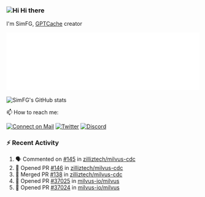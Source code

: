 ### <img src='https://qpluspicture.oss-cn-beijing.aliyuncs.com/6LjjQA/Hi.gif' alt='Hi' width="24"/> Hi there

I'm SimFG, [GPTCache](https://github.com/zilliztech/GPTCache) creator

![Metrics 👋](/metrics.plugin.followup.user.svg)

![SimFG's GitHub stats](https://github-readme-stats.vercel.app/api?username=SimFG&show_icons=true&theme=radical&count_private=true)

📫 How to reach me:

[![Connect on Mail](https://img.shields.io/badge/Ask%20me-anything-1abc9c.svg)](mailto:1142838399@qq.com)
[![Twitter](https://img.shields.io/twitter/follow/FogSim?style=social)](https://twitter.com/FogSim)
[![Discord](https://img.shields.io/discord/1092648432495251507?label=Discord&logo=discord)](https://discord.gg/Q8C6WEjSWV)

### :zap: Recent Activity

<!--START_SECTION:activity-->
1. 🗣 Commented on [#145](https://github.com/zilliztech/milvus-cdc/issues/145) in [zilliztech/milvus-cdc](https://github.com/zilliztech/milvus-cdc)
2. 💪 Opened PR [#146](https://github.com/zilliztech/milvus-cdc/pull/146) in [zilliztech/milvus-cdc](https://github.com/zilliztech/milvus-cdc)
3. 🎉 Merged PR [#138](https://github.com/zilliztech/milvus-cdc/pull/138) in [zilliztech/milvus-cdc](https://github.com/zilliztech/milvus-cdc)
4. 💪 Opened PR [#37025](https://github.com/milvus-io/milvus/pull/37025) in [milvus-io/milvus](https://github.com/milvus-io/milvus)
5. 💪 Opened PR [#37024](https://github.com/milvus-io/milvus/pull/37024) in [milvus-io/milvus](https://github.com/milvus-io/milvus)
<!--END_SECTION:activity-->

